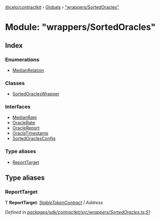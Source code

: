 [@celo/contractkit](../README.md) › [Globals](../globals.md) › ["wrappers/SortedOracles"](_wrappers_sortedoracles_.md)

# Module: "wrappers/SortedOracles"

## Index

### Enumerations

* [MedianRelation](../enums/_wrappers_sortedoracles_.medianrelation.md)

### Classes

* [SortedOraclesWrapper](../classes/_wrappers_sortedoracles_.sortedoracleswrapper.md)

### Interfaces

* [MedianRate](../interfaces/_wrappers_sortedoracles_.medianrate.md)
* [OracleRate](../interfaces/_wrappers_sortedoracles_.oraclerate.md)
* [OracleReport](../interfaces/_wrappers_sortedoracles_.oraclereport.md)
* [OracleTimestamp](../interfaces/_wrappers_sortedoracles_.oracletimestamp.md)
* [SortedOraclesConfig](../interfaces/_wrappers_sortedoracles_.sortedoraclesconfig.md)

### Type aliases

* [ReportTarget](_wrappers_sortedoracles_.md#reporttarget)

## Type aliases

###  ReportTarget

Ƭ **ReportTarget**: *[StableTokenContract](_base_.md#stabletokencontract) | Address*

*Defined in [packages/sdk/contractkit/src/wrappers/SortedOracles.ts:51](https://github.com/celo-org/celo-monorepo/blob/contractkit-v1.2.2/packages/sdk/contractkit/src/wrappers/SortedOracles.ts#L51)*
